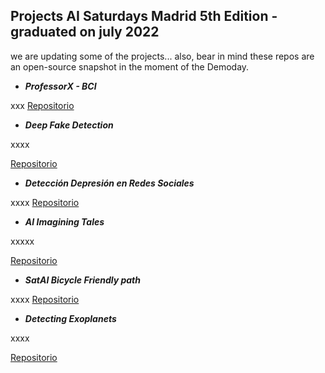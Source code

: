 ## Projects AI Saturdays Madrid 5th Edition - graduated on july 2022

we are updating some of the projects... also, bear in mind these repos are an open-source snapshot in the moment of the Demoday.

+ ***ProfessorX - BCI***

xxx
[Repositorio](https://github.com/SaturdaysAI/Projects/tree/master/Madrid/July2022/ProfessorX-BCI)

+ ***Deep Fake Detection***

xxxx

[Repositorio](https://github.com/SaturdaysAI/Projects/tree/master/Madrid/July2022/deepfake-detection-main)

+ ***Detección Depresión en Redes Sociales***

xxxx
[Repositorio](https://github.com/SaturdaysAI/Projects/tree/master/Madrid/July2022/Deteccion_Depresion_RRSS_SaturdaysAI-master)

+ ***AI Imagining Tales***

xxxxx

[Repositorio](https://github.com/SaturdaysAI/Projects/tree/master/Madrid/July2022/AImagining-tales)

+ ***SatAI Bicycle Friendly path***

xxxx
[Repositorio](https://github.com/SaturdaysAI/Projects/tree/master/Madrid/July2022/SatAi_Bicycle)

+ ***Detecting Exoplanets***

xxxx

[Repositorio](https://github.com/SaturdaysAI/Projects/tree/master/Madrid/July2022/Detecting-exoplanets)
